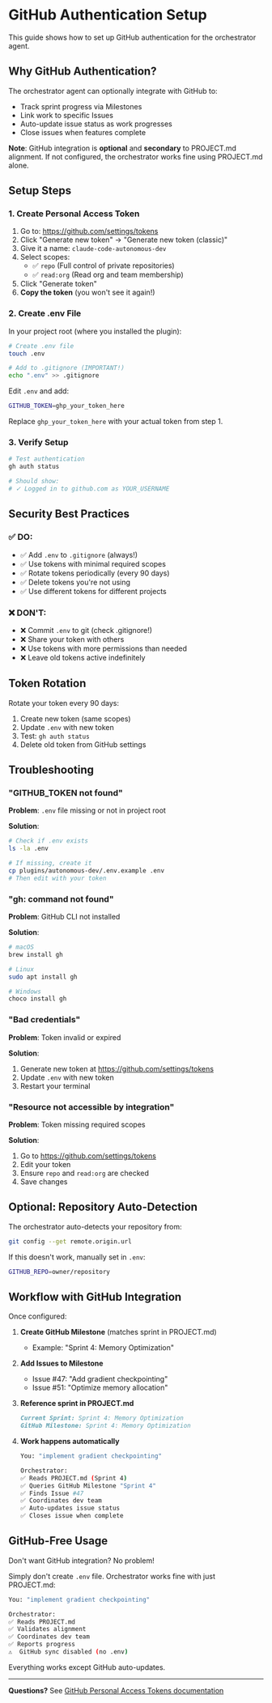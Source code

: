 # GitHub Authentication Setup

This guide shows how to set up GitHub authentication for the orchestrator agent.

## Why GitHub Authentication?

The orchestrator agent can optionally integrate with GitHub to:
- Track sprint progress via Milestones
- Link work to specific Issues
- Auto-update issue status as work progresses
- Close issues when features complete

**Note**: GitHub integration is **optional** and **secondary** to PROJECT.md alignment. If not configured, the orchestrator works fine using PROJECT.md alone.

## Setup Steps

### 1. Create Personal Access Token

1. Go to: https://github.com/settings/tokens
2. Click "Generate new token" → "Generate new token (classic)"
3. Give it a name: `claude-code-autonomous-dev`
4. Select scopes:
   - ✅ `repo` (Full control of private repositories)
   - ✅ `read:org` (Read org and team membership)
5. Click "Generate token"
6. **Copy the token** (you won't see it again!)

### 2. Create .env File

In your project root (where you installed the plugin):

```bash
# Create .env file
touch .env

# Add to .gitignore (IMPORTANT!)
echo ".env" >> .gitignore
```

Edit `.env` and add:

```bash
GITHUB_TOKEN=ghp_your_token_here
```

Replace `ghp_your_token_here` with your actual token from step 1.

### 3. Verify Setup

```bash
# Test authentication
gh auth status

# Should show:
# ✓ Logged in to github.com as YOUR_USERNAME
```

## Security Best Practices

### ✅ DO:
- ✅ Add `.env` to `.gitignore` (always!)
- ✅ Use tokens with minimal required scopes
- ✅ Rotate tokens periodically (every 90 days)
- ✅ Delete tokens you're not using
- ✅ Use different tokens for different projects

### ❌ DON'T:
- ❌ Commit `.env` to git (check .gitignore!)
- ❌ Share your token with others
- ❌ Use tokens with more permissions than needed
- ❌ Leave old tokens active indefinitely

## Token Rotation

Rotate your token every 90 days:

1. Create new token (same scopes)
2. Update `.env` with new token
3. Test: `gh auth status`
4. Delete old token from GitHub settings

## Troubleshooting

### "GITHUB_TOKEN not found"

**Problem**: `.env` file missing or not in project root

**Solution**:
```bash
# Check if .env exists
ls -la .env

# If missing, create it
cp plugins/autonomous-dev/.env.example .env
# Then edit with your token
```

### "gh: command not found"

**Problem**: GitHub CLI not installed

**Solution**:
```bash
# macOS
brew install gh

# Linux
sudo apt install gh

# Windows
choco install gh
```

### "Bad credentials"

**Problem**: Token invalid or expired

**Solution**:
1. Generate new token at https://github.com/settings/tokens
2. Update `.env` with new token
3. Restart your terminal

### "Resource not accessible by integration"

**Problem**: Token missing required scopes

**Solution**:
1. Go to https://github.com/settings/tokens
2. Edit your token
3. Ensure `repo` and `read:org` are checked
4. Save changes

## Optional: Repository Auto-Detection

The orchestrator auto-detects your repository from:

```bash
git config --get remote.origin.url
```

If this doesn't work, manually set in `.env`:

```bash
GITHUB_REPO=owner/repository
```

## Workflow with GitHub Integration

Once configured:

1. **Create GitHub Milestone** (matches sprint in PROJECT.md)
   - Example: "Sprint 4: Memory Optimization"

2. **Add Issues to Milestone**
   - Issue #47: "Add gradient checkpointing"
   - Issue #51: "Optimize memory allocation"

3. **Reference sprint in PROJECT.md**
   ```markdown
   Current Sprint: Sprint 4: Memory Optimization
   GitHub Milestone: Sprint 4: Memory Optimization
   ```

4. **Work happens automatically**
   ```bash
   You: "implement gradient checkpointing"

   Orchestrator:
   ✅ Reads PROJECT.md (Sprint 4)
   ✅ Queries GitHub Milestone "Sprint 4"
   ✅ Finds Issue #47
   ✅ Coordinates dev team
   ✅ Auto-updates issue status
   ✅ Closes issue when complete
   ```

## GitHub-Free Usage

Don't want GitHub integration? No problem!

Simply don't create `.env` file. Orchestrator works fine with just PROJECT.md:

```bash
You: "implement gradient checkpointing"

Orchestrator:
✅ Reads PROJECT.md
✅ Validates alignment
✅ Coordinates dev team
✅ Reports progress
⚠️  GitHub sync disabled (no .env)
```

Everything works except GitHub auto-updates.

---

**Questions?** See [GitHub Personal Access Tokens documentation](https://docs.github.com/en/authentication/keeping-your-account-and-data-secure/creating-a-personal-access-token)
